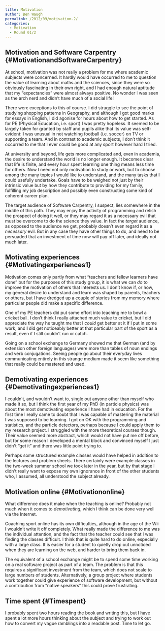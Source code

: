 ```yaml
---
title: Motivation
author: Ben Waugh
permalink: /2012/09/motivation-2/
categories:
  - Motivation
  - Round 01/2
---
```

## Motivation and Software Carpentry {#MotivationandSoftwareCarpentry}

At school, motivation was not really a problem for me where academic subjects were concerned. It hardly would have occurred to me to question the value of learning about maths and the sciences, since they were so obviously fascinating in their own right, and I had enough natural aptitude that my &#8220;expectancies&#8221; were almost always positive. No wonder I was seen as the arch nerd and didn&#8217;t have much of a social life!

There were exceptions to this of course. I did struggle to see the point of studying shopping patterns in Geography, and although I got good marks for essays in English, I did agonise for hours about how to get started. As for PE (Physical Education, i.e. sport) I was pretty hopeless. It seemed to be largely taken for granted by staff and pupils alike that its value was self-evident: I was unusual in not watching football (i.e. soccer) on TV or supporting a team. And in contrast to academic subjects, I don&#8217;t think it occurred to me that I ever could be good at any sport however hard I tried.

At university and beyond, life gets more complicated and, even in academia, the desire to understand the world is no longer enough. It becomes clear that life is finite, and every hour spent learning one thing means less time for others. Now I need not only motivation to study or work, but to choose among the many topics I would like to understand, and the many tasks that I could usefully undertake. Goals have to be weighed not just by their intrinsic value but by how they contribute to providing for my family, fulfilling my job description and possibly even constructing some kind of coherent career plan.

The target audience of Software Carpentry, I suspect, lies somewhere in the middle of this path. They may enjoy the activity of programming and relish the prospect of doing it well, or they may regard it as a necessary evil that must be overcome to do the science they value. In fact the *target* audience, as opposed to the audience we get, probably doesn&#8217;t even regard it as a *necessary* evil. But in any case they have other things to do, and need to be persuaded that an investment of time now will pay off later, and ideally not much later.

## Motivating experiences {#Motivatingexperiences1}

Motivation comes only partly from what &#8220;teachers and fellow learners have done&#8221; but for the purposes of this study group, it is what we can *do* to improve the motivation of others that interests us. I don&#8217;t know if, or how, my general desire to understand and learn was shaped by parents, teachers or others, but I have dredged up a couple of stories from my memory where particular people did make a specific difference.

One of my PE teachers did put some effort into teaching me to bowl a cricket ball. I don&#8217;t think I really attached much value to cricket, but I did appreciate the way he taught me that I *could* get better at it if I put in some work, and I did get noticeably better at that particular part of the sport as a result, even if I still couldn&#8217;t run or catch.

Going on a school exchange to Germany showed me that German (and by extension other foreign languages) were more than tables of noun endings and verb conjugations. Seeing people go about their everyday lives communicating entirely in this strange medium made it seem like something that really could be mastered and used.

## Demotivating experiences {#Demotivatingexperiences1}

I couldn&#8217;t, and wouldn&#8217;t want to, single out anyone other than myself who made it so, but I think the first year of my PhD (in particle physics) was about the most demotivating experience I have had in education. For the first time I really came to doubt that I was capable of mastering the material I was supposed to be learning. I got on OK with the programming and statistics, and the particle detectors, perhaps because I could apply them to my research project. I struggled with the more theoretical courses though. Their value seemed more abstract, which would not have put me off before, but for some reason I developed a mental block and convinced myself I just didn&#8217;t &#8220;get it&#8221; and there was little point trying to.

Perhaps some structured example classes would have helped in addition to the lectures and problem sheets. There certainly were example classes in the two-week summer school we took later in the year, but by that stage I didn&#8217;t really want to expose my own ignorance in front of the other students who, I assumed, all understood the subject already.

## Motivation online {#Motivationonline}

What difference does it make when the teaching is online? Probably not much when it comes to *demotivating*, which I think can be done very well via the Internet.

Coaching sport online has its own difficulties, although in the age of the Wii I wouldn&#8217;t write it off completely. What really made the difference to me was the individual attention, and the fact that the teacher could see that I was finding the classes difficult. I think that is quite hard to do online, especially with a large class. It is easier for a student to quietly drop out unnoticed when they are learning on the web, and harder to bring them back in.

The equivalent of a school exchange might be to spend some time working on a real software project as part of a team. The problem is that this requires a significant investment from the team, which does not scale to large numbers of students. Alternatively, a group project where students work together could give experience of software development, but without a contribution from &#8220;native speakers&#8221; this could prove frustrating.

## Time spent {#Timespent}

I probably spent two hours reading the book and writing this, but I have spent a lot more hours thinking about the subject and trying to work out how to convert my vague ramblings into a readable post. Time to let go.
